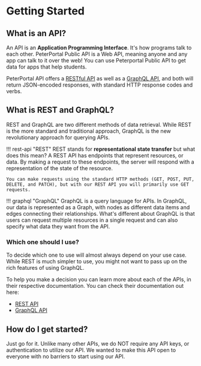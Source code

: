 # Getting Started

## What is an API?
An API is an **Application Programming Interface**. It's how programs talk to each other. PeterPortal Public API is a Web API, meaning anyone and any app can talk to it over the web! You can use Peterportal Public API to get data for apps that help students.

PeterPortal API offers a [RESTful API](/docs/REST-API/start_here) as well as a [GraphQL API](/docs/GraphQL-API/start_here), and both will return JSON-encoded responses, with standard HTTP response codes and verbs. 

## What is REST and GraphQL?

REST and GraphQL are two different methods of data retrieval. While REST is the more standard and traditional approach, GraphQL is the new revolutionary approach for querying APIs. 

!!! rest-api "REST"
    REST stands for **representational state transfer** but what does this mean? A REST API has endpoints that represent resources, or data. By making a request to these endpoints, the server will respond with a representation of the state of the resource. 

    You can make requests using the standard HTTP methods (GET, POST, PUT, DELETE, and PATCH), but with our REST API you will primarily use GET requests.

!!! graphql "GraphQL"
    GraphQL is a query language for APIs. In GraphQL, our data is represented as a Graph, with nodes as different data items and edges connecting their relationships. What's different about GraphQL is that users can request multiple resources in a single request and can also specify what data they want from the API. 


### Which one should I use?
To decide which one to use will almost always depend on your use case. While REST is much simpler to use, you might not want to pass up on the rich features of using GraphQL. 

To help you make a decision you can learn more about each of the APIs, in their respective documentation. You can check their documentation out here: 

* [REST API](/docs/REST-API/start_here)  
* [GraphQL API](/docs/GraphQL-API/start_here)



## How do I get started?
Just go for it. Unlike many other APIs, we do NOT require any API keys, or authentication to utilize our API. We wanted to make this API open to everyone with no barriers to start using our API. 

